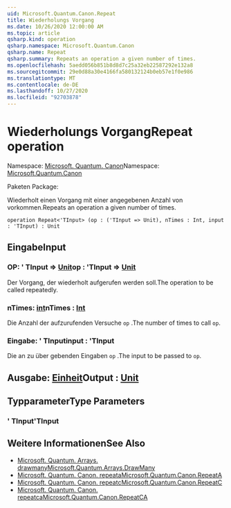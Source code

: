 ```yaml
---
uid: Microsoft.Quantum.Canon.Repeat
title: Wiederholungs Vorgang
ms.date: 10/26/2020 12:00:00 AM
ms.topic: article
qsharp.kind: operation
qsharp.namespace: Microsoft.Quantum.Canon
qsharp.name: Repeat
qsharp.summary: Repeats an operation a given number of times.
ms.openlocfilehash: 5aedd056b851b8d8d7c25a32eb22587292e132a8
ms.sourcegitcommit: 29e0d88a30e4166fa580132124b0eb57e1f0e986
ms.translationtype: MT
ms.contentlocale: de-DE
ms.lasthandoff: 10/27/2020
ms.locfileid: "92703878"
---
```

# <a name="repeat-operation"></a><span data-ttu-id="d0f61-102">Wiederholungs Vorgang</span><span class="sxs-lookup"><span data-stu-id="d0f61-102">Repeat operation</span></span>

<span data-ttu-id="d0f61-103">Namespace: [Microsoft. Quantum. Canon](xref:Microsoft.Quantum.Canon)</span><span class="sxs-lookup"><span data-stu-id="d0f61-103">Namespace: [Microsoft.Quantum.Canon](xref:Microsoft.Quantum.Canon)</span></span>

<span data-ttu-id="d0f61-104">Paketen [](https://nuget.org/packages/)</span><span class="sxs-lookup"><span data-stu-id="d0f61-104">Package: [](https://nuget.org/packages/)</span></span>


<span data-ttu-id="d0f61-105">Wiederholt einen Vorgang mit einer angegebenen Anzahl von vorkommen.</span><span class="sxs-lookup"><span data-stu-id="d0f61-105">Repeats an operation a given number of times.</span></span>

```qsharp
operation Repeat<'TInput> (op : ('TInput => Unit), nTimes : Int, input : 'TInput) : Unit
```


## <a name="input"></a><span data-ttu-id="d0f61-106">Eingabe</span><span class="sxs-lookup"><span data-stu-id="d0f61-106">Input</span></span>

### <a name="op--tinput--unit"></a><span data-ttu-id="d0f61-107">OP: ' TInput => [Unit](xref:microsoft.quantum.lang-ref.unit)</span><span class="sxs-lookup"><span data-stu-id="d0f61-107">op : 'TInput => [Unit](xref:microsoft.quantum.lang-ref.unit)</span></span> 

<span data-ttu-id="d0f61-108">Der Vorgang, der wiederholt aufgerufen werden soll.</span><span class="sxs-lookup"><span data-stu-id="d0f61-108">The operation to be called repeatedly.</span></span>


### <a name="ntimes--int"></a><span data-ttu-id="d0f61-109">nTimes: [int](xref:microsoft.quantum.lang-ref.int)</span><span class="sxs-lookup"><span data-stu-id="d0f61-109">nTimes : [Int](xref:microsoft.quantum.lang-ref.int)</span></span>

<span data-ttu-id="d0f61-110">Die Anzahl der aufzurufenden Versuche `op` .</span><span class="sxs-lookup"><span data-stu-id="d0f61-110">The number of times to call `op`.</span></span>


### <a name="input--tinput"></a><span data-ttu-id="d0f61-111">Eingabe: ' TInput</span><span class="sxs-lookup"><span data-stu-id="d0f61-111">input : 'TInput</span></span>

<span data-ttu-id="d0f61-112">Die an zu über gebenden Eingaben `op` .</span><span class="sxs-lookup"><span data-stu-id="d0f61-112">The input to be passed to `op`.</span></span>



## <a name="output--unit"></a><span data-ttu-id="d0f61-113">Ausgabe: [Einheit](xref:microsoft.quantum.lang-ref.unit)</span><span class="sxs-lookup"><span data-stu-id="d0f61-113">Output : [Unit](xref:microsoft.quantum.lang-ref.unit)</span></span>



## <a name="type-parameters"></a><span data-ttu-id="d0f61-114">Typparameter</span><span class="sxs-lookup"><span data-stu-id="d0f61-114">Type Parameters</span></span>

### <a name="tinput"></a><span data-ttu-id="d0f61-115">' TInput</span><span class="sxs-lookup"><span data-stu-id="d0f61-115">'TInput</span></span>



## <a name="see-also"></a><span data-ttu-id="d0f61-116">Weitere Informationen</span><span class="sxs-lookup"><span data-stu-id="d0f61-116">See Also</span></span>

- [<span data-ttu-id="d0f61-117">Microsoft. Quantum. Arrays. drawmany</span><span class="sxs-lookup"><span data-stu-id="d0f61-117">Microsoft.Quantum.Arrays.DrawMany</span></span>](xref:Microsoft.Quantum.Arrays.DrawMany)
- [<span data-ttu-id="d0f61-118">Microsoft. Quantum. Canon. repeata</span><span class="sxs-lookup"><span data-stu-id="d0f61-118">Microsoft.Quantum.Canon.RepeatA</span></span>](xref:Microsoft.Quantum.Canon.RepeatA)
- [<span data-ttu-id="d0f61-119">Microsoft. Quantum. Canon. repeatc</span><span class="sxs-lookup"><span data-stu-id="d0f61-119">Microsoft.Quantum.Canon.RepeatC</span></span>](xref:Microsoft.Quantum.Canon.RepeatC)
- [<span data-ttu-id="d0f61-120">Microsoft. Quantum. Canon. repeatca</span><span class="sxs-lookup"><span data-stu-id="d0f61-120">Microsoft.Quantum.Canon.RepeatCA</span></span>](xref:Microsoft.Quantum.Canon.RepeatCA)